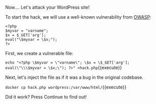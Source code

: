 Now.... Let's attack your WordPress site!

To start the hack, we will use a well-known vulnerability from [OWASP](https://www.owasp.org/index.php/Code_Injection):

```
<?php
$myvar = "varname";
$x = $_GET['arg'];
eval("\$myvar = \$x;");
?>
```

First, we create a vulnerable file:

`echo "<?php \$myvar = \"varname\"; \$x = \$_GET['arg']; eval(\"\\\$myvar = \$x;\"); ?>" >hack.php`{{execute}}

Next, let's inject the file as if it was a bug in the original codebase.

`docker cp hack.php wordpress:/var/www/html/`{{execute}}

Did it work? Press Continue to find out!
